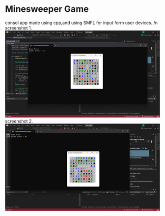 # Minesweeper Game
consol app made using cpp,and using SMFL for input form user devices.
/n screenshot 1.
![image alt](https://github.com/ANU-COOL/minesweeper/blob/main/Screenshot%202024-11-17%20153738.png?raw=true)
screenshot 2.
![image alt](https://github.com/ANU-COOL/minesweeper/blob/main/Screenshot%202024-11-17%20153826.png?raw=true)

